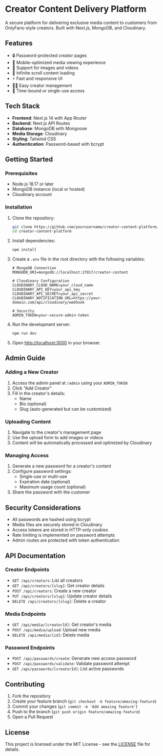 # Creator Content Delivery Platform

A secure platform for delivering exclusive media content to customers from OnlyFans-style creators. Built with Next.js, MongoDB, and Cloudinary.

## Features

- 🔒 Password-protected creator pages
- 📱 Mobile-optimized media viewing experience
- 🎥 Support for images and videos
- 🔄 Infinite scroll content loading
- ⚡ Fast and responsive UI
- 👩‍💼 Easy creator management
- 🎯 Time-bound or single-use access

## Tech Stack

- **Frontend**: Next.js 14 with App Router
- **Backend**: Next.js API Routes
- **Database**: MongoDB with Mongoose
- **Media Storage**: Cloudinary
- **Styling**: Tailwind CSS
- **Authentication**: Password-based with bcrypt

## Getting Started

### Prerequisites

- Node.js 18.17 or later
- MongoDB instance (local or hosted)
- Cloudinary account

### Installation

1. Clone the repository:
   ```bash
   git clone https://github.com/yourusername/creator-content-platform.git
   cd creator-content-platform
   ```

2. Install dependencies:
   ```bash
   npm install
   ```

3. Create a `.env` file in the root directory with the following variables:
   ```
   # MongoDB Connection
   MONGODB_URI=mongodb://localhost:27017/creator-content

   # Cloudinary Configuration
   CLOUDINARY_CLOUD_NAME=your_cloud_name
   CLOUDINARY_API_KEY=your_api_key
   CLOUDINARY_API_SECRET=your_api_secret
   CLOUDINARY_NOTIFICATION_URL=https://your-domain.com/api/cloudinary/webhook

   # Security
   ADMIN_TOKEN=your-secure-admin-token
   ```

4. Run the development server:
   ```bash
   npm run dev
   ```

5. Open [http://localhost:3000](http://localhost:3000) in your browser.

## Admin Guide

### Adding a New Creator

1. Access the admin panel at `/admin` using your `ADMIN_TOKEN`
2. Click "Add Creator"
3. Fill in the creator's details:
   - Name
   - Bio (optional)
   - Slug (auto-generated but can be customized)

### Uploading Content

1. Navigate to the creator's management page
2. Use the upload form to add images or videos
3. Content will be automatically processed and optimized by Cloudinary

### Managing Access

1. Generate a new password for a creator's content
2. Configure password settings:
   - Single-use or multi-use
   - Expiration date (optional)
   - Maximum usage count (optional)
3. Share the password with the customer

## Security Considerations

- All passwords are hashed using bcrypt
- Media files are securely stored in Cloudinary
- Access tokens are stored in HTTP-only cookies
- Rate limiting is implemented on password attempts
- Admin routes are protected with token authentication

## API Documentation

### Creator Endpoints

- `GET /api/creators`: List all creators
- `GET /api/creators/[slug]`: Get creator details
- `POST /api/creators`: Create a new creator
- `PUT /api/creators/[slug]`: Update creator details
- `DELETE /api/creators/[slug]`: Delete a creator

### Media Endpoints

- `GET /api/media/[creatorId]`: Get creator's media
- `POST /api/media/upload`: Upload new media
- `DELETE /api/media/[id]`: Delete media

### Password Endpoints

- `POST /api/passwords/create`: Generate new access password
- `POST /api/passwords/validate`: Validate password attempt
- `GET /api/passwords/[creatorId]`: List active passwords

## Contributing

1. Fork the repository
2. Create your feature branch (`git checkout -b feature/amazing-feature`)
3. Commit your changes (`git commit -m 'Add amazing feature'`)
4. Push to the branch (`git push origin feature/amazing-feature`)
5. Open a Pull Request

## License

This project is licensed under the MIT License - see the [LICENSE](LICENSE) file for details.
